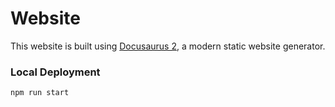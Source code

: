 # Website

This website is built using [Docusaurus 2](https://docusaurus.io/), a modern static website generator.

### Local Deployment

```
npm run start
```
